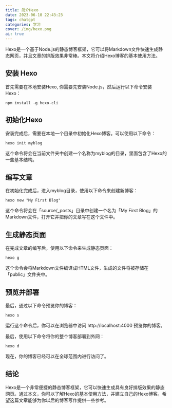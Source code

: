 ```yaml
---
title: 简介Hexo
date: 2023-06-10 22:43:23
tags: chatgpt
categories: 学习
cover: /img/hexo.png
ai: true
---
```

Hexo是一个基于Node.js的静态博客框架，它可以将Markdown文件快速生成静态网页，并且文章的排版效果非常棒。本文将介绍Hexo博客的基本使用方法。

## 安装 Hexo

首先需要在本地安装Hexo, 你需要先安装Node.js，然后运行以下命令安装Hexo：

```
npm install -g hexo-cli
```

## 初始化Hexo

安装完成后，需要在本地一个目录中初始化Hexo博客。可以使用以下命令：

```
hexo init myblog
```

这个命令将会在当前文件夹中创建一个名称为myblog的目录，里面包含了Hexo的一些基本结构。

## 编写文章

在初始化完成后，进入myblog目录，使用以下命令来创建新博客：

```
hexo new "My First Blog"
```

这个命令将会在「source/_posts」目录中创建一个名为「My First Blog」的Markdown文件，打开它并把你的文章写在这个文件中。

## 生成静态页面

在完成文章的编写后，使用以下命令来生成静态页面：

```
hexo g
```

这个命令会将Markdown文件编译成HTML文件，生成的文件将被存储在「public」文件夹中。

## 预览并部署

最后，通过以下命令预览你的博客：

```
hexo s
```

运行这个命令后，你可以在浏览器中访问 http://localhost:4000 预览你的博客。

最后，使用以下命令将你的整个博客部署到外网：

```
hexo d
```

现在，你的博客已经可以在全球范围内进行访问了。

## 结论

Hexo是一个非常便捷的静态博客框架，它可以快速生成具有良好排版效果的静态网页。通过本文，你可以了解Hexo的基本使用方法，并建立自己的Hexo博客。希望这篇文章能够为你以后的博客写作提供一些参考。
